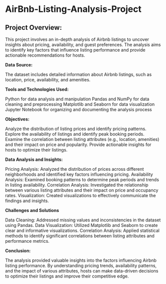 # AirBnb-Listing-Analysis-Project


## Project Overview:

This project involves an in-depth analysis of Airbnb listings to uncover insights about pricing, availability, and guest preferences. The analysis aims to identify key factors that influence listing performance and provide actionable recommendations for hosts.

**Data Source:**

The dataset includes detailed information about Airbnb listings, such as location, price, availability, and amenities.

**Tools and Technologies Used:**

Python for data analysis and manipulation
Pandas and NumPy for data cleaning and preprocessing
Matplotlib and Seaborn for data visualization
Jupyter Notebook for organizing and documenting the analysis process

**Objectives:**

Analyze the distribution of listing prices and identify pricing patterns.
Explore the availability of listings and identify peak booking periods.
Examine the correlation between listing attributes (e.g., location, amenities) and their impact on price and popularity.
Provide actionable insights for hosts to optimize their listings.

**Data Analysis and Insights:**

Pricing Analysis: Analyzed the distribution of prices across different neighborhoods and identified key factors influencing pricing.
Availability Analysis: Examined booking patterns to determine peak periods and trends in listing availability.
Correlation Analysis: Investigated the relationship between various listing attributes and their impact on price and occupancy rates.
Visualization: Created visualizations to effectively communicate the findings and insights.

**Challenges and Solutions**

Data Cleaning: Addressed missing values and inconsistencies in the dataset using Pandas.
Data Visualization: Utilized Matplotlib and Seaborn to create clear and informative visualizations.
Correlation Analysis: Applied statistical methods to identify significant correlations between listing attributes and performance metrics.

**Conclusion:**

The analysis provided valuable insights into the factors influencing Airbnb listing performance. By understanding pricing trends, availability patterns, and the impact of various attributes, hosts can make data-driven decisions to optimize their listings and improve their competitive edge.
